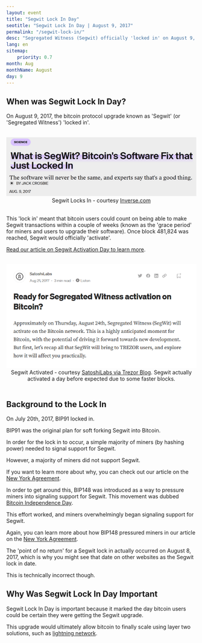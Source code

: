 ```yaml
---
layout: event
title: "Segwit Lock In Day"
seotitle: "Segwit Lock In Day | August 9, 2017"
permalink: "/segwit-lock-in/"
desc: "Segregated Witness (Segwit) officially 'locked in' on August 9, 2017, beginning the two week gracfe period before activation." 
lang: en
sitemap:
    priority: 0.7
month: Aug
monthName: August
day: 9
---
```


## When was Segwit Lock In Day?

On August 9, 2017, the bitcoin protocol upgrade known as 'Segwit' (or 'Segregated Witness') 'locked in'.

<br>
<center><img alt="" class="box-shadow" src="/img/segwit-lock-in.png" />
<div class="kb-helper">Segwit Locks In - courtesy <a href="https://www.inverse.com/article/35298-what-is-bitcoin-segwit-lock-in" target="_blank" rel="noopener noreferrer">Inverse.com</a></div>
</center>
<br>

This 'lock in' meant that bitcoin users could count on being able to make Segwit transactions within a couple of weeks (known as the 'grace period' for miners and users to upgrade their software). Once block 481,824 was reached, Segwit would officially 'activate'. 

[Read our article on Segwit Activation Day to learn more](/segwit-activation/).

<br>
<center><img alt="" class="box-shadow" src="/img/segwit-activation.png" />
<div class="kb-helper">Segwit Activated - courtesy <a href="https://blog.trezor.io/prepare-get-ready-segwit-segregated-witness-activation-bitcoin-wallet-950bb2196de9" target="_blank" rel="noopener noreferrer">SatoshiLabs via Trezor Blog</a>. Segwit actually activated a day before expected due to some faster blocks.</div>
</center>
<br>

## Background to the Lock In

On July 20th, 2017, BIP91 locked in.

BIP91 was the original plan for soft forking Segwit into Bitcoin.

In order for the lock in to occur, a simple majority of miners (by hashing power) needed to signal support for Segwit. 

However, a majority of miners did not support Segwit. 

If you want to learn more about why, you can check out our article on the [New York Agreement](/ny-agreement/).

In order to get around this, BIP148 was introduced as a way to pressure miners into signaling support for Segwit. This movement was dubbed [Bitcoin Independence Day](/bitcoin-independence-day/).

This effort worked, and miners overwhelmingly began signaling support for Segwit. 

Again, you can learn more about how BIP148 pressured miners in our article on the [New York Agreement](/ny-agreement/).

The 'point of no return' for a Segwit lock in actually occurred on August 8, 2017, which is why you might see that date on other websites as the Segwit lock in date.

This is technically incorrect though. 

## Why Was Segwit Lock In Day Important

Segwit Lock In Day is important because it marked the day bitcoin users could be certain they were getting the Segwit upgrade. 

This upgrade would ultimately allow bitcoin to finally scale using layer two solutions, such as [lightning network](/lightning-whitepaper/).  